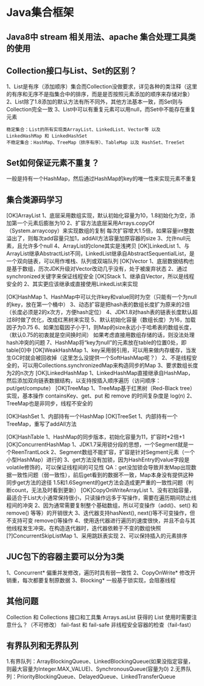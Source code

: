 
# Java集合框架

## Java8中 stream 相关用法、apache 集合处理工具类的使用

## Collection接口与List、Set的区别？
   1、List是有序（添加顺序）集合而Collection没做要求，详见各种的类注释（这里的有序和无序不是指集合中的排序，而是是否按照元素添加的顺序来存储对象）
   2、List除了1.8添加的默认方法有所不同外，其他方法基本一致，而Set则与Collection完全一致
   3、List中可以有重复元素可以用null，而Set中不能存在重复元素
   
    稳定集合：List的所有实现类ArrayList、LinkedList、Vector等 以及 LinkedHashMap 和 LinkedHashSet
    不稳定集合：HashMap、TreeMap（排序有序）、TableMap 以及 HashSet、TreeSet

## Set如何保证元素不重复？
   一般是持有一个HashMap，然后通过HashMap的key的唯一性来实现元素不重复

## 集合类源码学习
[OK]ArrayList 
   1、底层采用数组实现，默认初始化容量为10，1.8初始化为空，添加第一个元素后膨胀为10
   2、扩容方法底层采用Arrays.copyOf（System.arraycopy）来实现数组的复制
     每次扩容增大1.5倍，如果容量int整数溢出了，则每次add容量只加1，addAll方法容量加原容器的size
   3、允许null元素，且允许多个null
   4、ArrayList的clone其实是浅拷贝
[OK]LinkedList
   1、与ArrayList继承AbstractList不同，LinkedList继承自AbstractSequentialList，是一个双向链表，可以用作堆栈、队列或双端队列
[OK]Vector
   1、底层数据结构也是基于数组，历次JDK升级对Vector改动几乎没有，处于被废弃状态
   2、通过synchronized关键字来保证线程安全
[OK]Stack
   1、继承自Vector，所以是线程安全的
   2、其实更应该继承或直接使用LinkedList来实现

[OK]HashMap
   1、HashMap中可以允许key和value同时为空（只能有一个为null的key，放在第一个桶中）
   3、动态扩容是把hash表的数组长度扩为原来的2倍（长度必须是2的x次方，方便hash定位）
   4、JDK1.8对hash表的链表长度默认超过8时做了优化，改成红黑树来实现
   5、默认初始化容量（数组长度）为16，加载因子为0.75
   6、如果加载因子小于1，则Map的size永远小于哈希表的数组长度，（默认0.75的初衷就是空间换时间）
      如果考虑直接用数组存储的话，则没法处理hash冲突的问题
   7、HashMap将“key为null”的元素放在table的位置0处，即table[0]中
[OK]WeakHashMap
   1、key采用弱引用，可以用来做内存缓存，当发生GC时就会被回收掉（这里怎么没提供一个SoftHashMap呢？）
   2、不是线程安全的，可以用Collections.synchronizedMap来构造同步的Map
   3、要求数组长度为2的n次方
[OK]LinkedHashMap
   1、LinkedHashMap直接继承自HashMap，然后添加双向链表数据结构，以支持按插入顺序遍历（访问顺序：put/get/compute）
[OK]TreeMap
   1、TreeMap基于红黑树（Red-Black tree）实现，基本操作 containsKey、get、put 和 remove 的时间复杂度是 log(n)
   2、TreeMap也是非同步，线程不安全的
   
[OK]HashSet
   1、内部持有一个HashMap
[OK]TreeSet
   1、内部持有一个TreeMap，重写了addAll方法

[OK]HashTable
   1、HashMap的同步版本，初始化容量为11，扩容时*2倍+1
[OK]ConcurrentHashMap
   1、JDK1.7采用锁分段的思想，一个Segment就是一个ReenTrantLock
   2、Segment数组不能扩容，扩容是针对Segment元素（一个小型HashMap）进行的
   3、get方法没有加锁，因为HashEntry的value字段是volatile修饰的，可以保证线程间的可见性
        QA：get没加锁会导致并发Map出现数据一致性问题（弱一致性），前后get看到的数据不一致，Map本身没有提供这种同步get方法的途径
            1.5和1.6Segment的get方法会造成更严重的一致性问题（判断count，无法及时看到更新）
[OK]CopyOnWriteArrayList
   1、没有初始容量，最适合于List大小通常保持很小，只读操作远多于写操作，需要在遍历期间防止线程间的冲突
   2、因为通常需要复制整个基础数组，所以可变操作（add()、set() 和 remove() 等等）的开销很大
   3、迭代器支持hasNext(), next()等不可变操作，但不支持可变 remove()等操作
   4、使用迭代器进行遍历的速度很快，并且不会与其他线程发生冲突。在构造迭代器时，迭代器依赖于不变的数组快照
[?]ConcurrentSkipListMap
   1、采用跳跃表实现
   2、可以保持插入的元素排序

## JUC包下的容器主要可以分为3类
1、Concurrent*       偏重并发修改，遍历时具有弱一致性
2、CopyOnWrite*      修改开销重，每次都要复制原数据
3、Blocking*         一般基于锁实现，会阻塞线程

## 其他问题
Collection 和 Collections    接口和工具集
Arrays.asList 获得的 List     使用时需要注意什么？（不可修改）
fail-fast 和 fail-safe       非线程安全容器的检查（fail-fast）

## 有界队列和无界队列
1.有界队列：ArrayBlockingQueue、LinkedBlockingQueue(如果没指定容量，则最大容量为Integer.MAX_VALUE)、SynchronousQueue(容量为0)
2.无界队列：PriorityBlockingQueue、DelayedQueue、LinkedTransferQueue
